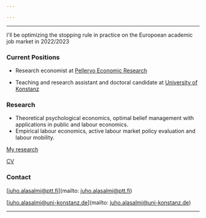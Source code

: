 ```yaml
---

---
```


***



I'll be optimizing the stopping rule in practice on the Europoean academic job market in 2022/2023

### Current Positions

  * Research economist at [Pellervo Economic Research](http://www.ptt.fi/)

  * Teaching and research assistant and doctoral candidate at [University of Konstanz](https://www.wiwi.uni-konstanz.de/goldluecke/team/academic-staff/doctoral-students/)

### Research

  * Theoretical psychological economics, optimal belief management with applications in public and labour economics. 
  * Empirical labour economics, active labour market policy evaluation and labour mobility.

[My research](research.md)


[CV](/cv_alasalmi/cv_juhoalasalmi.pdf)

### Contact

[juho.alasalmi@ptt.fi](mailto: juho.alasalmi@ptt.fi)

[juho.alasalmi@uni-konstanz.de](mailto: juho.alasalmi@uni-konstanz.de)

***

